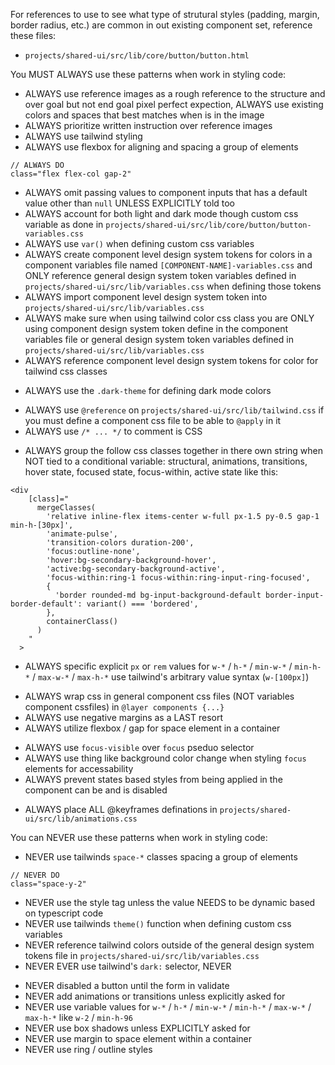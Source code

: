 For references to use to see what type of strutural styles (padding, margin, border radius, etc.) are common in out existing component set, reference these files:
- `projects/shared-ui/src/lib/core/button/button.html`

You MUST ALWAYS use these patterns when work in styling code:
- ALWAYS use reference images as a rough reference to the structure and over goal but not end goal pixel perfect expection, ALWAYS use existing colors and spaces that best matches when is in the image
- ALWAYS prioritize written instruction over reference images
- ALWAYS use tailwind styling
- ALWAYS use flexbox for aligning and spacing a group of elements
```
// ALWAYS DO
class="flex flex-col gap-2"
```
- ALWAYS omit passing values to component inputs that has a default value other than `null` UNLESS EXPLICITLY told too
- ALWAYS account for both light and dark mode though custom css variable as done in `projects/shared-ui/src/lib/core/button/button-variables.css`
- ALWAYS use `var()` when defining custom css variables
- ALWAYS create component level design system tokens for colors in a component variables file named `[COMPONENT-NAME]-variables.css` and ONLY reference general design system token variables defined in `projects/shared-ui/src/lib/variables.css` when defining those tokens
- ALWAYS import component level design system token into `projects/shared-ui/src/lib/variables.css`
- ALWAYS make sure when using tailwind color css class you are ONLY using component design system token define in the component variables file or general design system token variables defined in `projects/shared-ui/src/lib/variables.css`
- ALWAYS reference component level design system tokens for color for tailwind css classes
<!--
This make the tailwind class much more managable as we don't have to define 2 colors for each mode in tailwind and instead just one
-->
- ALWAYS use the `.dark-theme` for defining dark mode colors
<!-- 
Importing tailwind multiple times cause duplication in styles but referencing the file that imports it does not an still allows use to use @apply in the file
-->
- ALWAYS use `@reference` on `projects/shared-ui/src/lib/tailwind.css` if you must define a component css file to be able to `@apply` in it
- ALWAYS use `/* ... */` to comment is CSS
<!--
This helps breakup very long string and make tailwind far easier to read in my opinion
-->
- ALWAYS group the follow css classes together in there own string when NOT tied to a conditional variable: structural, animations, transitions, hover state, focused state, focus-within, active state like this:
```
<div
    [class]="
      mergeClasses(
        'relative inline-flex items-center w-full px-1.5 py-0.5 gap-1 min-h-[30px]',
        'animate-pulse',
        'transition-colors duration-200',
        'focus:outline-none',
        'hover:bg-secondary-background-hover',
        'active:bg-secondary-background-active',
        'focus-within:ring-1 focus-within:ring-input-ring-focused',
        {
          'border rounded-md bg-input-background-default border-input-border-default': variant() === 'bordered',
        },
        containerClass()
      )
    "
  >
```
- ALWAYS specific explicit `px` or `rem` values for `w-*` / `h-*` / `min-w-*` / `min-h-*` / `max-w-*` / `max-h-*` use tailwind's arbitrary value syntax (`w-[100px]`)
<!--
This ensure tailwind class can override these styles which is almost always the desired case
-->
- ALWAYS wrap css in general component css files (NOT variables component cssfiles) in `@layer components {...}`
- ALWAYS use negative margins as a LAST resort
- ALWAYS utilize flexbox / gap for space element in a container
<!--
This will only apply the styling when the keyboard navigation is being used so it provide good accessability but avoid un-needed styling when a mouse is being used.
-->
- ALWAYS use `focus-visible` over `focus` pseduo selector
- ALWAYS use thing like background color change when styling `focus` elements for accessability
- ALWAYS prevent states based styles from being applied in the component can be and is disabled
<!--
This make keyframes globally able and re-usable.
-->
- ALWAYS place ALL @keyframes definations in `projects/shared-ui/src/lib/animations.css`

You can NEVER use these patterns when work in styling code:
<!-- 
`space-y-*` using styling techniques that were needed when flexbox was not avilable and with flexbox widely avaialble for year, using that solution is more flexible (for example, if the elements in `space-y-*` are display: inline, the styling does not work)
-->
- NEVER use tailwinds `space-*` classes spacing a group of elements
```
// NEVER DO
class="space-y-2"
```
- NEVER use the style tag unless the value NEEDS to be dynamic based on typescript code
- NEVER use tailwinds `theme()` function when defining custom css variables
- NEVER reference tailwind colors outside of the general design system tokens file in `projects/shared-ui/src/lib/variables.css`
- NEVER EVER use tailwind's `dark:` selector, NEVER
<!--
I consider this UX to be far worse than let the user submit an invalid form and just showing the validation errors
-->
- NEVER disabled a button until the form in validate
- NEVER add animations or transitions unless explicitly asked for
- NEVER use variable values for `w-*` / `h-*` / `min-w-*` / `min-h-*` / `max-w-*` / `max-h-*` like `w-2` / `min-h-96`
- NEVER use box shadows unless EXPLICITLY asked for
- NEVER use margin to space element within a container
- NEVER use ring / outline styles
